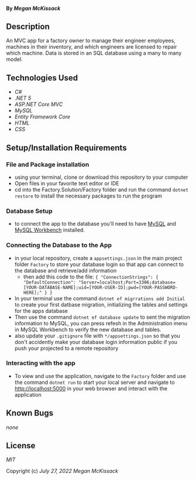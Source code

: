#### By _**Megan McKissack**_

## Description

An MVC app for a factory owner to manage their engineer employees, machines in their inventory, and which engineers are licensed to repair which machine. Data is stored in an SQL database using a many to many model.

## Technologies Used

- _C#_
- _.NET 5_
- _ASP.NET Core MVC_
- _MySQL_
- _Entity Framework Core_
- _HTML_
- _CSS_


## Setup/Installation Requirements

### File and Package installation

- using your terminal, clone or download this repository to your computer
- Open files in your favorite text editor or IDE
- cd into the Factory.Solution/Factory folder and run the command `dotnet restore` to install the necessary packages to run the program

### Database Setup

- to connect the app to the database you'll need to have [MySQL](https://dev.mysql.com/doc/mysql-installation-excerpt/5.7/en/) and [MySQL Workbench](https://www.mysql.com/products/workbench/) installed.

### Connecting the Database to the App

- in your local repository, create a `appsettings.json` in the main project folder `Factory` to store your database login so that app can connect to the database and retrieve/add information
  - then add this code to the file:
    `{ "ConnectionStrings": { "DefaultConnection": "Server=localhost;Port=3306;database=[YOUR-DATABASE-NAME];uid=[YOUR-USER-ID];pwd=[YOUR-PASSWORD-HERE];" } }`
- In your terminal use the command `dotnet ef migrrations add Initial` to create your first datbase migration, initializing the tables and settings for the apps database
- Then use the command `dotnet ef database update` to sent the migration information to MySQL, you can press refesh in the Administration menu in MySQL Workbench to verify the new database and tables.
- also update your `.gitignore` file with `*/appsettings.json` so that you don't accidently make your database login information public if you push your projected to a remote repository


### Interacting with the app

- To view and use the application, navigate to the `Factory` folder and use the command `dotnet run` to start your local server and navigate to [http://localhost:5000](http://localhost:5000) in your web browser and interact with the application

## Known Bugs

_none_

## License

_MIT_

Copyright (c) _July 27, 2022_ _Megan McKissack_
